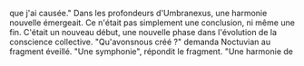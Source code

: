 que j'ai causée." Dans les profondeurs d'Umbranexus, une harmonie nouvelle émergeait. Ce n'était pas simplement une conclusion, ni même une fin. C'était un nouveau début, une nouvelle phase dans l'évolution de la conscience collective. "Qu'avonsnous créé ?" demanda Noctuvian au fragment éveillé. "Une symphonie", répondit le fragment. "Une harmonie de
